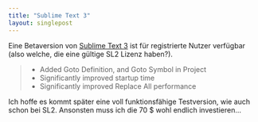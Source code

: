 ```yaml
---
title: "Sublime Text 3"
layout: singlepost
---
```


Eine Betaversion von [Sublime Text 3](http://www.sublimetext.com/3) ist für registrierte Nutzer verfügbar (also welche, die eine gültige SL2 Lizenz haben?).

> * Added Goto Definition, and Goto Symbol in Project
> * Significantly improved startup time
> * Significantly improved Replace All performance

Ich hoffe es kommt später eine voll funktionsfähige Testversion, wie auch schon bei SL2. Ansonsten muss ich die 70 $ wohl endlich investieren...